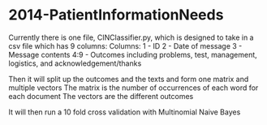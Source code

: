 2014-PatientInformationNeeds
============================

Currently there is one file, CINClassifier.py, which is designed to take in a csv file which has 9 columns:
Columns:
1 - ID
2 - Date of message
3 - Message contents
4:9 - Outcomes including problems, test, management, logistics, and acknowledgement/thanks

Then it will split up the outcomes and the texts and form one matrix and multiple vectors
The matrix is the number of occurrences of each word for each document
The vectors are the different outcomes

It will then run a 10 fold cross validation with Multinomial Naive Bayes
